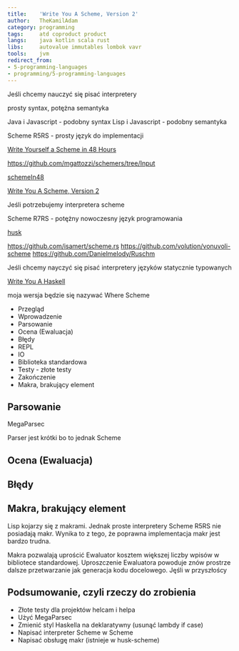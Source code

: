 ```yaml
---
title:    'Write You A Scheme, Version 2'
author:   TheKamilAdam
category: programming
tags:     atd coproduct product
langs:    java kotlin scala rust
libs:     autovalue immutables lombok vavr
tools:    jvm
redirect_from:
- 5-programming-languages
- programming/5-programming-languages
---
```


Jeśli chcemy nauczyć się pisać interpretery

prosty syntax, potężna semantyka

Java i Javascript - podobny syntax
Lisp i Javascript - podobny semantyka

Scheme R5RS - prosty język do implementacji

[Write Yourself a Scheme in 48 Hours](https://en.wikibooks.org/wiki/Write_Yourself_a_Scheme_in_48_Hours)


https://github.com/mgattozzi/schemers/tree/Input

[schemeIn48](https://helvm.online/scheme48/)

[Write You A Scheme, Version 2](https://wespiser.com/writings/wyas/home.html)

Jeśli potrzebujemy interpretera scheme

Scheme R7RS - potężny nowoczesny język programowania

[husk](http://justinethier.github.io/husk-scheme/)

https://github.com/isamert/scheme.rs
https://github.com/volution/vonuvoli-scheme
https://github.com/Danielmelody/Ruschm

Jeśli chcemy nayczyć się pisać interpretery języków statycznie typowanych

[Write You A Haskell](http://dev.stephendiehl.com/fun/)

moja wersja będzie się nazywać Where Scheme


* Przegląd
* Wprowadzenie
* Parsowanie
* Ocena (Ewaluacja)
* Błędy
* REPL
* IO
* Biblioteka standardowa
* Testy - złote testy
* Zakończenie
* Makra, brakujący element

## Parsowanie

MegaParsec

Parser jest krótki bo to jednak Scheme

## Ocena (Ewaluacja)

## Błędy



## Makra, brakujący element
Lisp kojarzy się z makrami.
Jednak proste interpretery Scheme R5RS nie posiadają makr.
Wynika to z tego,
że poprawna implementacja makr jest bardzo trudna.

Makra pozwalają uprościć Ewaluator kosztem większej liczby wpisów w bibliotece standardowej.
Uproszczenie Ewaluatora powoduje znów prostrze dalsze przetwarzanie jak generacja kodu docelowego.
Jęśli w przyszłoścy

## Podsumowanie, czyli rzeczy do zrobienia

* Złote testy dla projektów helcam i helpa
* Użyć MegaParsec
* Zmienić styl Haskella na deklaratywny (usunąć lambdy if case)
* Napisać interpreter Scheme w Scheme
* Napisać obsługę makr (istnieje w husk-scheme)

